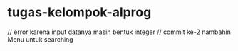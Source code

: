 # tugas-kelompok-alprog

// error karena input datanya masih bentuk integer
// commit ke-2 nambahin Menu untuk searching